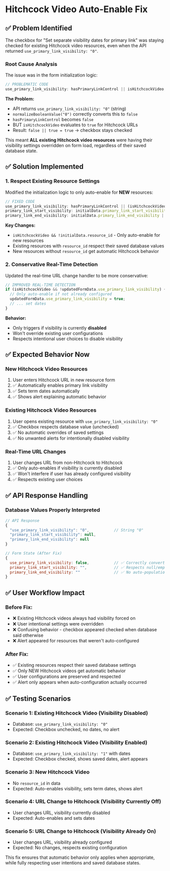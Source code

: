 # Hitchcock Video Auto-Enable Fix

## ✅ Problem Identified

The checkbox for "Set separate visibility dates for primary link" was staying checked for existing Hitchcock video resources, even when the API returned `use_primary_link_visibility: "0"`.

### **Root Cause Analysis**

The issue was in the form initialization logic:

```javascript
// PROBLEMATIC CODE
use_primary_link_visibility: hasPrimaryLinkControl || isHitchcockVideo,
```

**The Problem:**
- API returns `use_primary_link_visibility: "0"` (string)
- `normalizeBooleanValue("0")` correctly converts this to `false`
- `hasPrimaryLinkControl` becomes `false`
- BUT `isHitchcockVideo` evaluates to `true` for Hitchcock URLs
- Result: `false || true = true` → checkbox stays checked

This meant **ALL existing Hitchcock video resources** were having their visibility settings overridden on form load, regardless of their saved database state.

## ✅ Solution Implemented

### **1. Respect Existing Resource Settings**

Modified the initialization logic to only auto-enable for **NEW** resources:

```javascript
// FIXED CODE
use_primary_link_visibility: hasPrimaryLinkControl || (isHitchcockVideo && !initialData.resource_id),
primary_link_start_visibility: initialData.primary_link_start_visibility || ((isHitchcockVideo && !initialData.resource_id) ? defaultDates.startDate : ''),
primary_link_end_visibility: initialData.primary_link_end_visibility || ((isHitchcockVideo && !initialData.resource_id) ? defaultDates.endDate : ''),
```

**Key Changes:**
- `isHitchcockVideo && !initialData.resource_id` - Only auto-enable for new resources
- Existing resources with `resource_id` respect their saved database values
- New resources without `resource_id` get automatic Hitchcock behavior

### **2. Conservative Real-Time Detection**

Updated the real-time URL change handler to be more conservative:

```javascript
// IMPROVED REAL-TIME DETECTION
if (isHitchcockVideo && !updatedFormData.use_primary_link_visibility) {
  // Only auto-enable if not already configured
  updatedFormData.use_primary_link_visibility = true;
  // ... set dates
}
```

**Behavior:**
- Only triggers if visibility is currently **disabled**
- Won't override existing user configurations
- Respects intentional user choices to disable visibility

## ✅ Expected Behavior Now

### **New Hitchcock Video Resources**
1. User enters Hitchcock URL in new resource form
2. ✅ Automatically enables primary link visibility 
3. ✅ Sets term dates automatically
4. ✅ Shows alert explaining automatic behavior

### **Existing Hitchcock Video Resources**
1. User opens existing resource with `use_primary_link_visibility: "0"`
2. ✅ Checkbox respects database value (unchecked)
3. ✅ No automatic overrides of saved settings
4. ✅ No unwanted alerts for intentionally disabled visibility

### **Real-Time URL Changes**
1. User changes URL from non-Hitchcock to Hitchcock
2. ✅ Only auto-enables if visibility is currently disabled
3. ✅ Won't interfere if user has already configured visibility
4. ✅ Respects existing user choices

## ✅ API Response Handling

### **Database Values Properly Interpreted**
```javascript
// API Response
{
  "use_primary_link_visibility": "0",           // String "0"
  "primary_link_start_visibility": null,
  "primary_link_end_visibility": null
}

// Form State (After Fix)
{
  use_primary_link_visibility: false,           // ✅ Correctly converted to boolean
  primary_link_start_visibility: "",            // ✅ Respects null/empty values  
  primary_link_end_visibility: ""               // ✅ No auto-population
}
```

## ✅ User Workflow Impact

### **Before Fix:**
- ❌ Existing Hitchcock videos always had visibility forced on
- ❌ User intentional settings were overridden
- ❌ Confusing behavior - checkbox appeared checked when database said otherwise
- ❌ Alert appeared for resources that weren't auto-configured

### **After Fix:**
- ✅ Existing resources respect their saved database settings
- ✅ Only NEW Hitchcock videos get automatic behavior
- ✅ User configurations are preserved and respected
- ✅ Alert only appears when auto-configuration actually occurred

## ✅ Testing Scenarios

### **Scenario 1: Existing Hitchcock Video (Visibility Disabled)**
- Database: `use_primary_link_visibility: "0"`
- Expected: Checkbox unchecked, no dates, no alert

### **Scenario 2: Existing Hitchcock Video (Visibility Enabled)**  
- Database: `use_primary_link_visibility: "1"` with dates
- Expected: Checkbox checked, shows saved dates, alert appears

### **Scenario 3: New Hitchcock Video**
- No `resource_id` in data
- Expected: Auto-enables visibility, sets term dates, shows alert

### **Scenario 4: URL Change to Hitchcock (Visibility Currently Off)**
- User changes URL, visibility currently disabled
- Expected: Auto-enables and sets dates

### **Scenario 5: URL Change to Hitchcock (Visibility Already On)**
- User changes URL, visibility already configured
- Expected: No changes, respects existing configuration

This fix ensures that automatic behavior only applies when appropriate, while fully respecting user intentions and saved database states.
